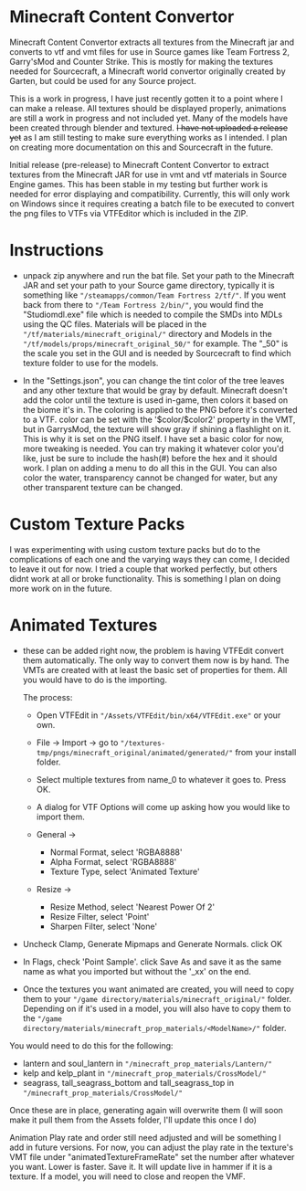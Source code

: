 # Minecraft Content Convertor

Minecraft Content Convertor extracts all textures from the Minecraft jar and converts to vtf and vmt files
for use in Source games like Team Fortress 2, Garry'sMod and Counter Strike. This is mostly for making
the textures needed for Sourcecraft, a Minecraft world convertor originally created by Garten, but could
be used for any Source project.

This is a work in progress, I have just recently gotten it to a point where I can make a release.
All textures should be displayed properly, animations are still a work in progress and not included
yet. Many of the models have been created through blender and textured. ~~I have not uploaded a release yet~~
as I am still testing to make sure everything works as I intended. I plan on creating more documentation on
this and Sourcecraft in the future.

Initial release (pre-release) to Minecraft Content Convertor to extract textures from the Minecraft JAR for use in
vmt and vtf materials in Source Engine games. This has been stable in my testing but further work is needed for error
displaying and compatibility. Currently, this will only work on Windows since it requires creating a batch file to 
be executed to convert the png files to VTFs via VTFEditor which is included in the ZIP.

# Instructions

- unpack zip anywhere and run the bat file. Set your path to the Minecraft JAR and set your path to your Source game 
directory, typically it is something like ```"/steamapps/common/Team Fortress 2/tf/"```. If you went back from there to 
```"/Team Fortress 2/bin/"```, you would find the "Studiomdl.exe" file which is needed to compile the SMDs into MDLs 
using the QC files. Materials 
will be placed in the
  ```"/tf/materials/minecraft_original/"``` directory and Models in the ```"/tf/models/props/minecraft_original_50/"```
for example. The "_50" is the scale you set in the GUI and is needed by Sourcecraft to find which texture folder to use
for the models.


- In the "Settings.json", you can change the tint color of the tree leaves and any other texture that would be gray by 
default. Minecraft doesn't add the color until the texture is used in-game, then colors it based on the biome it's in.
The coloring is applied to the PNG before it's converted to a VTF. color can be set with the '\$color/\$color2' property 
in the VMT, but in GarrysMod, the texture will show gray if shining a flashlight on it. This is why it is set on the PNG
itself. I have set a basic color for now, more tweaking is needed. You can try making it whatever color you'd like, just 
be sure to include the hash(#) before the hex and it should work. 
I plan on adding a menu to do all this in the GUI. You can also color the water, transparency cannot be changed for water,
but any other transparent texture can be changed.

# Custom Texture Packs

I was experimenting with using custom texture packs but do to the complications of each one and the varying ways they can come,
I decided to leave it out for now. I tried a couple that worked perfectly, but others didnt work at all or broke functionality.
This is something I plan on doing more work on in the future. 

# Animated Textures

- these can be added right now, the problem is having VTFEdit convert them automatically. The only way to convert them now is
by hand. The VMTs are created with at least the basic set of properties for them. All you would have to do is the importing.

  The process: 

    - Open VTFEdit in ```"/Assets/VTFEdit/bin/x64/VTFEdit.exe"``` or your own. 
    - File -> Import -> go to ```"/textures-tmp/pngs/minecraft_original/animated/generated/"``` from your install folder.
    - Select multiple textures from name_0 to whatever it goes to. Press OK.
    - A dialog for VTF Options will come up asking how you would like to import them. 

    - General -> 
      - Normal Format, select 'RGBA8888'
      - Alpha Format, select 'RGBA8888'
      - Texture Type, select 'Animated Texture'
     
    - Resize -> 
      - Resize Method, select 'Nearest Power Of 2'
      - Resize Filter, select 'Point'
      - Sharpen Filter, select 'None'


- Uncheck Clamp, Generate Mipmaps and Generate Normals. click OK
- In Flags, check 'Point Sample'. click Save As and save it as the same name as what you imported but without the '_xx' on the end.

- Once the textures you want animated are created, you will need to copy them to your 
`"/game directory/materials/minecraft_original/"`
folder. Depending on if it's used in a model, you will also have to copy them to the 
`"/game directory/materials/minecraft_prop_materials/<ModelName>/"` folder.

You would need to do this for the following:
- lantern and soul_lantern in `"/minecraft_prop_materials/Lantern/"`
- kelp and kelp_plant in `"/minecraft_prop_materials/CrossModel/"`
- seagrass, tall_seagrass_bottom and tall_seagrass_top in `"/minecraft_prop_materials/CrossModel/"`

Once these are in place, generating again will overwrite them (I will soon make it pull them from the Assets folder, 
I'll update this once I do)

Animation Play rate and order still need adjusted and will be something I add in future versions. For now, you
can adjust the play rate in the texture's VMT file under "animatedTextureFrameRate" set the number after whatever you want.
Lower is faster. Save it. It will update live in hammer if it is a texture. If a model, you will need to close and reopen the VMF.



